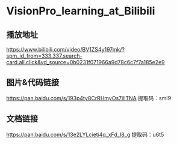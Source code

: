 # VisionPro_learning_at_Bilibili

## 播放地址
https://www.bilibili.com/video/BV1ZS4y197mk/?spm_id_from=333.337.search-card.all.click&vd_source=0b0231f071966a9d78c6c7f7a185e2e9

## 图片&代码链接
https://pan.baidu.com/s/193p4ty8CrRHmyOs7illTNA 提取码：sml9

## 文档链接
https://pan.baidu.com/s/13e2LYLcieti4q_xFd_I8_g 提取码：u6t5
